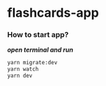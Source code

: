 # flashcards-app

### How to start app?

**_open terminal and run_**

```bash
yarn migrate:dev
yarn watch
yarn dev
```
